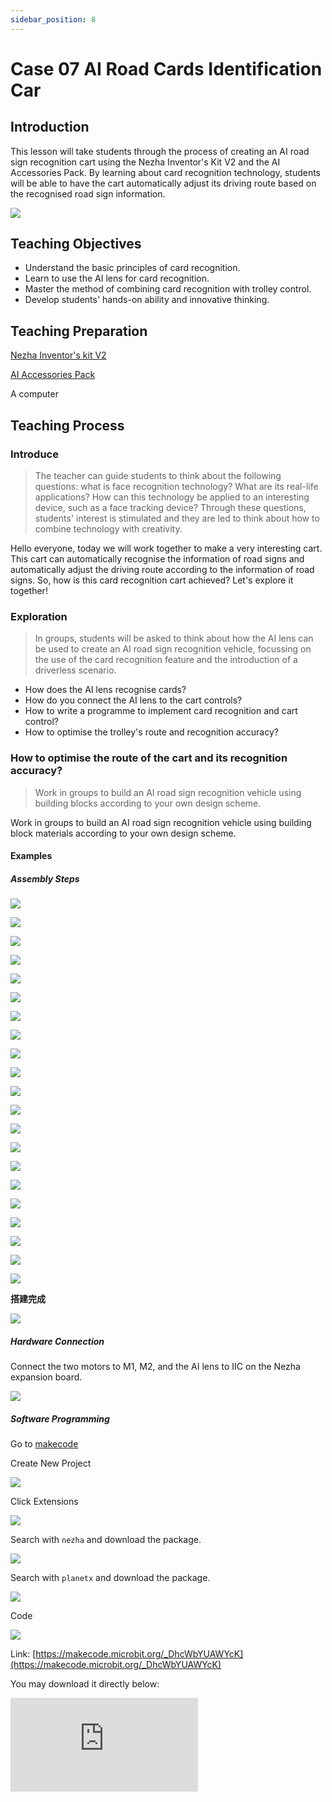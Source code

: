 ```yaml
---
sidebar_position: 8
---
```


# Case 07 AI Road Cards Identification Car


## Introduction

This lesson will take students through the process of creating an AI road sign recognition cart using the Nezha Inventor's Kit V2 and the AI Accessories Pack. By learning about card recognition technology, students will be able to have the cart automatically adjust its driving route based on the recognised road sign information.

![](https://wiki-media-ef.oss-cn-hongkong.aliyuncs.com//images/ai-accessories-pack-case-07-01.png)

## Teaching Objectives

- Understand the basic principles of card recognition.
- Learn to use the AI lens for card recognition.
- Master the method of combining card recognition with trolley control.
- Develop students' hands-on ability and innovative thinking.

## Teaching Preparation

[Nezha Inventor's kit V2](https://www.elecfreaks.com/nezha-inventor-s-kit-v2-for-micro-bit.html)

[AI Accessories Pack](https://www.elecfreaks.com/nezha-inventor-s-kit-v2-for-micro-bit.html)

A computer

## Teaching Process

### Introduce

>The teacher can guide students to think about the following questions: what is face recognition technology? What are its real-life applications? How can this technology be applied to an interesting device, such as a face tracking device? Through these questions, students' interest is stimulated and they are led to think about how to combine technology with creativity.

Hello everyone, today we will work together to make a very interesting cart. This cart can automatically recognise the information of road signs and automatically adjust the driving route according to the information of road signs. So, how is this card recognition cart achieved? Let's explore it together!

### Exploration

> In groups, students will be asked to think about how the AI lens can be used to create an AI road sign recognition vehicle, focussing on the use of the card recognition feature and the introduction of a driverless scenario.

- How does the AI lens recognise cards?
- How do you connect the AI lens to the cart controls?
- How to write a programme to implement card recognition and cart control?
- How to optimise the trolley's route and recognition accuracy?

### How to optimise the route of the cart and its recognition accuracy?

> Work in groups to build an AI road sign recognition vehicle using building blocks according to your own design scheme.

Work in groups to build an AI road sign recognition vehicle using building block materials according to your own design scheme.

#### Examples

##### Assembly Steps

![](https://wiki-media-ef.oss-cn-hongkong.aliyuncs.com//images/ai-accessories-pack-step-07-01.png)

![](https://wiki-media-ef.oss-cn-hongkong.aliyuncs.com//images/ai-accessories-pack-step-07-02.png)

![](https://wiki-media-ef.oss-cn-hongkong.aliyuncs.com//images/ai-accessories-pack-step-07-03.png)

![](https://wiki-media-ef.oss-cn-hongkong.aliyuncs.com//images/ai-accessories-pack-step-07-04.png)

![](https://wiki-media-ef.oss-cn-hongkong.aliyuncs.com//images/ai-accessories-pack-step-07-05.png)

![](https://wiki-media-ef.oss-cn-hongkong.aliyuncs.com//images/ai-accessories-pack-step-07-06.png)

![](https://wiki-media-ef.oss-cn-hongkong.aliyuncs.com//images/ai-accessories-pack-step-07-07.png)

![](https://wiki-media-ef.oss-cn-hongkong.aliyuncs.com//images/ai-accessories-pack-step-07-08.png)

![](https://wiki-media-ef.oss-cn-hongkong.aliyuncs.com//images/ai-accessories-pack-step-07-09.png)

![](https://wiki-media-ef.oss-cn-hongkong.aliyuncs.com//images/ai-accessories-pack-step-07-10.png)

![](https://wiki-media-ef.oss-cn-hongkong.aliyuncs.com//images/ai-accessories-pack-step-07-11.png)

![](https://wiki-media-ef.oss-cn-hongkong.aliyuncs.com//images/ai-accessories-pack-step-07-12.png)

![](https://wiki-media-ef.oss-cn-hongkong.aliyuncs.com//images/ai-accessories-pack-step-07-13.png)

![](https://wiki-media-ef.oss-cn-hongkong.aliyuncs.com//images/ai-accessories-pack-step-07-14.png)

![](https://wiki-media-ef.oss-cn-hongkong.aliyuncs.com//images/ai-accessories-pack-step-07-15.png)

![](https://wiki-media-ef.oss-cn-hongkong.aliyuncs.com//images/ai-accessories-pack-step-07-16.png)

![](https://wiki-media-ef.oss-cn-hongkong.aliyuncs.com//images/ai-accessories-pack-step-07-17.png)

![](https://wiki-media-ef.oss-cn-hongkong.aliyuncs.com//images/ai-accessories-pack-step-07-18.png)

![](https://wiki-media-ef.oss-cn-hongkong.aliyuncs.com//images/ai-accessories-pack-step-07-19.png)

![](https://wiki-media-ef.oss-cn-hongkong.aliyuncs.com//images/ai-accessories-pack-step-07-20.png)

![](https://wiki-media-ef.oss-cn-hongkong.aliyuncs.com//images/ai-accessories-pack-step-07-21.png)


**搭建完成**

![](https://wiki-media-ef.oss-cn-hongkong.aliyuncs.com//images/ai-accessories-pack-case-01-01.png)

##### Hardware Connection

Connect the two motors to M1, M2, and the AI lens to IIC on the Nezha expansion board.

 ![](https://wiki-media-ef.oss-cn-hongkong.aliyuncs.com//images/ai-accessories-pack-case-07-02.png)

##### Software Programming

Go to [makecode](https://makecode.microbit.org/#)

Create New Project

![](https://wiki-media-ef.oss-cn-hongkong.aliyuncs.com//images/ai-accessories-pack-case-01-03.png)

Click Extensions

![](https://wiki-media-ef.oss-cn-hongkong.aliyuncs.com//images/ai-accessories-pack-case-01-04.png)

Search with `nezha` and download the package. 

![](https://wiki-media-ef.oss-cn-hongkong.aliyuncs.com//images/ai-accessories-pack-case-01-06.png)

Search with `planetx` and download the package. 

![](https://wiki-media-ef.oss-cn-hongkong.aliyuncs.com//images/ai-accessories-pack-case-01-07.png)

Code

![](https://wiki-media-ef.oss-cn-hongkong.aliyuncs.com//images/ai-accessories-pack-case-07-08.png)


Link: [https://makecode.microbit.org/_DhcWbYUAWYcK](https://makecode.microbit.org/_DhcWbYUAWYcK)

You may download it directly below: 

<div
    style={{
        position: 'relative',
        paddingBottom: '60%',
        overflow: 'hidden',
    }}
>
    <iframe
        src="https://makecode.microbit.org/_DhcWbYUAWYcK"
        frameborder="0"
        sandbox="allow-popups allow-forms allow-scripts allow-same-origin"
        style={{
            position: 'absolute',
            width: '100%',
            height: '100%',
        }}
    />
</div>


### Teamwork and Presentation

Students are divided into teams to work together on the production and programming of the case.

Students are encouraged to co-operate, communicate and share their experiences with each other.

Each team has the opportunity to present the cases they have produced to other teams.

#### Example case effect

The car can automatically recognise the road sign information and automatically adjust its driving route according to the road sign information.

![](https://wiki-media-ef.oss-cn-hongkong.aliyuncs.com//images/ai-accessories-pack-case-07.gif)

### Reflection

>Share in groups so that students in each group can share their production process and insights, summarise the problems and solutions they encountered, and evaluate their strengths and weaknesses.
>

### Extended knowledge

*** Application Scenarios of Card Recognition Technology ***

In real life, card recognition technology has a wide range of applications. For example, in the logistics industry, card recognition technology can be used to automate the identification and processing of express order information to improve logistics efficiency. In the medical industry, card recognition technology can also be used to automate the identification and analysis of medical record information to improve the accuracy and efficiency of medical diagnosis. In addition, card recognition technology can be applied to identity authentication, payment verification and other fields. Students can further explore these application scenarios and think about how these technologies can be applied to more fields through innovation and creativity.

*** Driverless Technology ***

Driverless technology is a synthesis of several cutting-edge disciplines such as sensors, computers, artificial intelligence, communications, navigation and positioning, pattern recognition, machine vision, intelligent control, and so on. It involves knowledge from multiple fields, including computer vision, control theory, sensor technology, artificial intelligence, and so on. Driverless technology can be applied to automobiles, aircraft, rockets, space shuttles and other means of transport, and has very important practical value.

In the automotive field, driverless technology is used to develop self-driving cars. Such cars use a variety of sensors such as radar, lidar, cameras, inertial measurement units, etc., to sense the surroundings and make decisions and controls through computers. Driverless cars are able to perform operations such as steering, accelerating and braking automatically, thus making them driverless.

In addition to automobiles, driverless technology can also be applied to the field of aircraft. For example, drones can be flown and navigated using unmanned technology. They can be operated by remote control or autonomous flight mode, and can be used in aerial photography, logistics and distribution, agriculture and other fields.

In addition, in the field of aerospace, unmanned technology also has important applications. For example, when exploring outer space, unmanned spacecraft can use unmanned technology for autonomous navigation and exploration.

In conclusion, unmanned technology is a very complex and comprehensive technology that involves knowledge and technology from many fields. With the continuous development and progress of related technologies, unmanned technology will be applied and developed in more fields.
